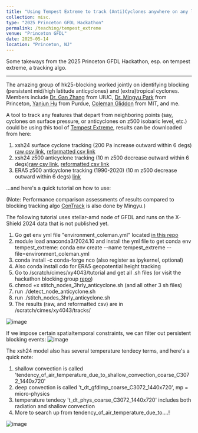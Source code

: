 ```yaml
---
title: "Using Tempest Extreme to track (Anti)Cyclones anywhere on any level surfaces!"
collection: misc.
type: "2025 Princeton GFDL Hackathon"
permalink: /teaching/tempest_extreme
venue: "Princeton GFDL"
date: 2025-05-14
location: "Princeton, NJ"
---
```


Some takeways from the 2025 Princeton GFDL Hackathon, esp. on tempest extreme, a tracking algo.

---

The amazing group of hk25-blocking worked jointly on identifying blocking (persistent mid/high latitude anticyclones) and (extra)tropical cyclones. 
Members include [Dr. Gan Zhang](https://climas.illinois.edu/directory/profile/gzhang13) from UIUC, [Dr. Mingyu Park](https://mingyupark.scholar.princeton.edu/) from Princeton, [Yanjun Hu](https://scholar.google.com/citations?user=YIl2UewAAAAJ&hl=zh-CN) from Purdue, [Coleman Gliddon](https://cjgliddon.github.io/) from MIT, and me.

A tool to track any features that depart from neighboring points (say, cyclones on surface pressure, or anticyclones on z500 isobaric level, etc.) could be using
this tool of [Tempest Extreme](https://gmd.copernicus.org/articles/14/5023/2021/), results can be downloaded from here:

1. xsh24 surface cyclone tracking (200 Pa increase outward within 6 degs) [raw csv link](https://drive.google.com/file/d/1w9IJb7SIOEB--zS1Wm0p1NHC-B4rdBII/view?usp=sharing), [reformatted csv link]()
2. xsh24 z500 anticyclone tracking (10 m z500 decrease outward within 6 degs)[raw csv link](), [reformatted csv link]()
3. ERA5 z500 anticyclone tracking (1990-2020) (10 m z500 decrease outward within 6 degs) [link](https://drive.google.com/file/d/1xRmgEvVNLUCzKgLYXIICqBztefmYb6gs/view?usp=sharing)

...and here's a quick tutorial on how to use:

(Note: Performance comparison assessments of results compared to blocking tracking algo [ConTrack](https://github.com/steidani/ConTrack) is also done by Mingyu.)

The following tutorial uses stellar-amd node of GFDL and runs on the X-Shield 2024 data that is not published yet.

1. Go get env yml file "environment_coleman.yml" located [in this repo](https://github.com/cjgliddon/hackathon25_blocking/tree/main/tempest_extreme)
2. module load anaconda3/2024.10 and install the yml file to get conda env tempest_extreme: conda env create --name tempest_extreme --file=environment_coleman.yml
3. conda install -c conda-forge nco (also register as ipykernel, optional)
4. Also conda install cdo for ERA5 geopotential height tracking
5. Go to /scratch/cimes/xy4043/tutorial and get all .sh files (or visit the hackathon blocking group [repo](https://github.com/cjgliddon/hackathon25_blocking))
6. chmod +x stitch_nodes_3hrly_anticyclone.sh (and all other 3 sh files)
7. run  ./detect_node_anticyclone.sh 
8. run  ./stitch_nodes_3hrly_anticyclone.sh
9. The results (raw, and reformatted csv) are in /scratch/cimes/xy4043/tracks/

![image](https://github.com/user-attachments/assets/97be3fbd-cde0-43d9-9fca-e280d686d4f0)

If we impose certain spatialtemporal constraints, we can filter out persistent blocking events:
![image](https://github.com/user-attachments/assets/78eb1eff-8a05-452c-96ce-d7e48821e974)


The xsh24 model also has several temperature tendecy terms, and here's a quick note:
1. shallow convection is called 'tendency_of_air_temperature_due_to_shallow_convection_coarse_C3072_1440x720'
2. deep convection is called 't_dt_gfdlmp_coarse_C3072_1440x720', mp = micro-physics
3. temperature tendecy 't_dt_phys_coarse_C3072_1440x720' includes both radiation and shallow convection
4. More to search up from tendency_of_air_temperature_due_to....!

![image](https://github.com/user-attachments/assets/ebc546a6-f480-4b4b-9e1b-648324c326d9)



